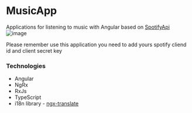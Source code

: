 # MusicApp

Applications for listening to music with Angular based on [SpotifyApi](https://developer.spotify.com/documentation/web-api/)
<br />
![image](https://user-images.githubusercontent.com/29175500/164913346-e1daffb5-42b2-41ae-b9de-9bba415d8fc5.png)

Please remember use this application you need to add yours spotify cliend id and client secret key

### Technologies
+ Angular
+ NgRx
+ RxJs
+ TypeScript
+ i18n library - [ngx-translate](https://www.npmjs.com/package/@ngx-translate/core)
